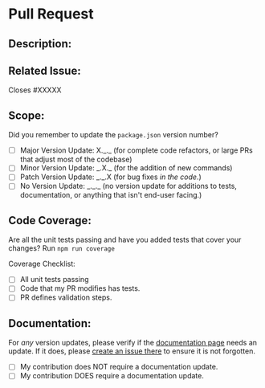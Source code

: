 # Pull Request

<!--Before contributing, please read our contributing guidelines-->

## Description:

<!--A brief description of what your pull request does.-->

## Related Issue:

<!--Is this related to an issue? Does it close one? If so, replace the XXXXX below with the issue number.-->

Closes #XXXXX

## Scope:

Did you remember to update the `package.json` version number?

- [ ] Major Version Update: X.\_.\_ (for complete code refactors, or large PRs that adjust most of the codebase)
- [ ] Minor Version Update: \_.X.\_ (for the addition of new commands)
- [ ] Patch Version Update: \_.\_.X (for bug fixes _in the code_.)
- [ ] No Version Update: \_.\_.\_ (no version update for additions to tests, documentation, or anything that isn't end-user facing.)

## Code Coverage:

Are all the unit tests passing and have you added tests that cover your changes? Run `npm run coverage`

Coverage Checklist:

- [ ] All unit tests passing
- [ ] Code that my PR modifies has tests.
- [ ] PR defines validation steps.

## Documentation:

For _any_ version updates, please verify if the [documentation page](https://www.nhcarrigan.com/Becca-Lyria-documentation) needs an update. If it does, please [create an issue there](https://github.com/nhcarrigan/Becca-Lyria-documentation/issues/new?assignees=nhcarrigan&labels=%F0%9F%9A%A6+status%3A+awaiting+triage&template=update.md&title=%5BUPDATE%5D) to ensure it is not forgotten.

- [ ] My contribution does NOT require a documentation update.
- [ ] My contribution DOES require a documentation update.
